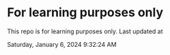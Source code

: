 # For learning purposes only
This repo is for learning purposes only.
Last updated at

Saturday, January 6, 2024 9:32:24 AM


